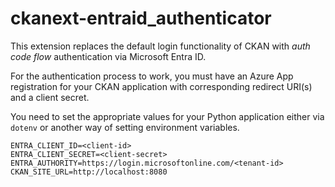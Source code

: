 # ckanext-entraid_authenticator

This extension replaces the default login functionality of CKAN with _auth code flow_ authentication via Microsoft Entra ID.

For the authentication process to work, you must have an Azure App registration for your CKAN application with corresponding redirect URI(s) and a client secret.

You need to set the appropriate values for your Python application either via `dotenv` or another way of setting environment variables.

```
ENTRA_CLIENT_ID=<client-id>
ENTRA_CLIENT_SECRET=<client-secret>
ENTRA_AUTHORITY=https://login.microsoftonline.com/<tenant-id>
CKAN_SITE_URL=http://localhost:8080
```
